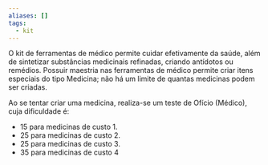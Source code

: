 ```yaml
---
aliases: []
tags:
  - kit
---
```


O kit de ferramentas de médico permite cuidar efetivamente da saúde, além de sintetizar substâncias medicinais refinadas, criando antídotos ou remédios. Possuir maestria nas ferramentas de médico permite criar itens especiais do tipo Medicina; não há um limite de quantas medicinas podem ser criadas.  

Ao se tentar criar uma medicina, realiza-se um teste de Ofício (Médico), cuja dificuldade é:  
- 15 para medicinas de custo 1.  
- 25 para medicinas de custo 2.  
- 25 para medicinas de custo 3.  
- 35 para medicinas de custo 4